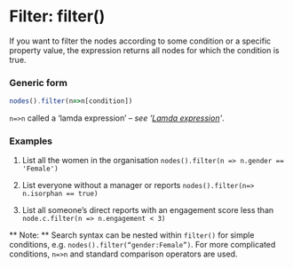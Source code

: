# Filter: filter()

If you want to filter the nodes according to some condition or a specific property value, the expression returns all nodes for which the condition is true.
### Generic form
```javascript
nodes().filter(n=>n[condition])
```
`n=>n` called a ‘lamda expression’ – *see '[Lamda expression](https://orgvue.gitbooks.io/gizmocookbook/content/chapter07/index.html)'*.

### Examples
1. List all the women in the organisation
`nodes().filter(n => n.gender == 'Female')`

2. List everyone without a manager or reports
`nodes().filter(n=> n.isorphan == true)`

3. List all someone’s direct reports with an engagement score less than `node.c.filter(n => n.engagement < 3)`

** Note: ** Search syntax can be nested within `filter()` for simple conditions, e.g. `nodes().filter(“gender:Female”)`. For more complicated conditions, `n=>n` and standard comparison operators are used.


